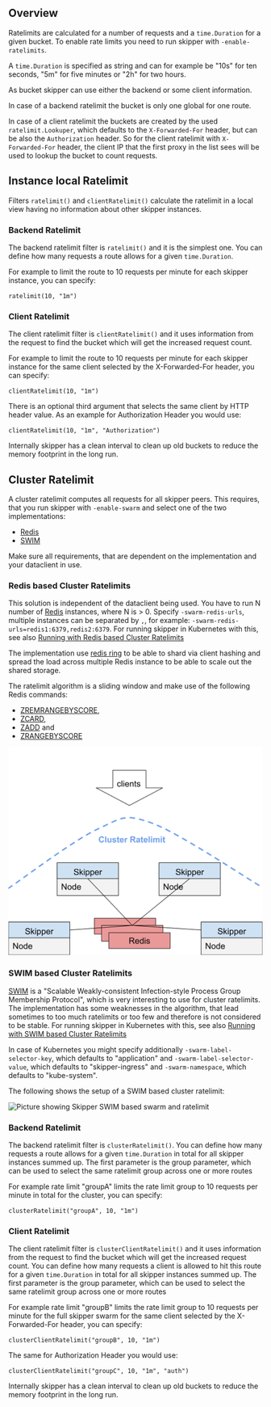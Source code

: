 ## Overview

Ratelimits are calculated for a number of requests and a
`time.Duration` for a given bucket. To enable rate limits you need to
run skipper with `-enable-ratelimits`.

A `time.Duration` is specified as string and can for example be "10s"
for ten seconds, "5m" for five minutes or "2h" for two hours.

As bucket skipper can use either the backend or some client
information.

In case of a backend ratelimit the bucket is only one global for one
route.

In case of a client ratelimit the buckets are created by the
used `ratelimit.Lookuper`, which defaults to the `X-Forwarded-For`
header, but can be also the `Authorization` header. So for the client
ratelimit with `X-Forwarded-For` header, the client IP that the first
proxy in the list sees will be used to lookup the bucket to count
requests.

## Instance local Ratelimit

Filters `ratelimit()` and `clientRatelimit()` calculate the ratelimit
in a local view having no information about other skipper instances.

### Backend Ratelimit

The backend ratelimit filter is `ratelimit()` and it is the simplest
one. You can define how many requests a route allows for a given
`time.Duration`.

For example to limit the route to 10 requests per minute for each
 skipper instance, you can specify:

```
ratelimit(10, "1m")
```

### Client Ratelimit

The client ratelimit filter is `clientRatelimit()` and it uses
information from the request to find the bucket which will get the
increased request count.

For example to limit the route to 10 requests per minute for each
skipper instance for the same client selected by the X-Forwarded-For
header, you can specify:

```
clientRatelimit(10, "1m")
```

There is an optional third argument that selects the same client by HTTP
header value. As an example for Authorization Header you would use:

```
clientRatelimit(10, "1m", "Authorization")
```

Internally skipper has a clean interval to clean up old buckets to reduce
the memory footprint in the long run.

## Cluster Ratelimit

A cluster ratelimit computes all requests for all skipper peers. This
requires, that you run skipper with `-enable-swarm` and select one of
the two implementations:

- [Redis](https://redis.io)
- [SWIM](https://www.cs.cornell.edu/projects/Quicksilver/public_pdfs/SWIM.pdf)

Make sure all requirements, that are dependent on the implementation
and your dataclient in use.

### Redis based Cluster Ratelimits

This solution is independent of the dataclient being used.  You have
to run N number of [Redis](https://redis.io) instances, where N is >
0.  Specify `-swarm-redis-urls`, multiple instances can be separated
by `,`, for example: `-swarm-redis-urls=redis1:6379,redis2:6379`. For
running skipper in Kubernetes with this, see also [Running with
Redis based Cluster Ratelimits](../../kubernetes/ingress-controller/#redis-based)

The implementation use [redis ring](https://godoc.org/github.com/go-redis/redis#Ring)
to be able to shard via client hashing and spread the load across
multiple Redis instance to be able to scale out the shared storage.

The ratelimit algorithm is a sliding window and make use of the
following Redis commands:

- [ZREMRANGEBYSCORE](https://redis.io/commands/zremrangebyscore),
- [ZCARD](https://redis.io/commands/zcard),
- [ZADD](https://redis.io/commands/zadd) and
- [ZRANGEBYSCORE](https://redis.io/commands/zrangebyscore)

![Picture showing Skipper with Redis based swarm and ratelimit](../img/redis-and-cluster-ratelimit.svg)

### SWIM based Cluster Ratelimits

[SWIM](https://www.cs.cornell.edu/projects/Quicksilver/public_pdfs/SWIM.pdf)
is a "Scalable Weakly-consistent Infection-style Process Group
Membership Protocol", which is very interesting to use for cluster
ratelimits. The implementation has some weaknesses in the algorithm,
that lead sometimes to too much ratelimits or too few and therefore is
not considered to be stable. For running skipper in Kubernetes with
this, see also [Running with SWIM based Cluster Ratelimits](../../kubernetes/ingress-controller/#swim-based)

In case of Kubernetes you might specify additionally
`-swarm-label-selector-key`, which defaults to "application" and
`-swarm-label-selector-value`, which defaults to "skipper-ingress" and
`-swarm-namespace`, which defaults to "kube-system".

The following shows the setup of a SWIM based cluster ratelimit:

![Picture showing Skipper SWIM based swarm and ratelimit](../img/swarm-and-cluster-ratelimit.svg)

### Backend Ratelimit

The backend ratelimit filter is `clusterRatelimit()`. You can define
how many requests a route allows for a given `time.Duration` in total
for all skipper instances summed up. The first parameter is the group
parameter, which can be used to select the same ratelimit group across
one or more routes

For example rate limit "groupA" limits the rate limit group to 10
requests per minute in total for the cluster, you can specify:

```
clusterRatelimit("groupA", 10, "1m")
```

### Client Ratelimit

The client ratelimit filter is `clusterClientRatelimit()` and it uses
information from the request to find the bucket which will get the
increased request count.  You can define how many requests a client is
allowed to hit this route for a given `time.Duration` in total for all
skipper instances summed up. The first parameter is the group
parameter, which can be used to select the same ratelimit group across
one or more routes

For example rate limit "groupB" limits the rate limit group to 10
requests per minute for the full skipper swarm for the same client
selected by the X-Forwarded-For header, you can specify:

```
clusterClientRatelimit("groupB", 10, "1m")
```

The same for Authorization Header you would use:

```
clusterClientRatelimit("groupC", 10, "1m", "auth")
```

Internally skipper has a clean interval to clean up old buckets to reduce
the memory footprint in the long run.
